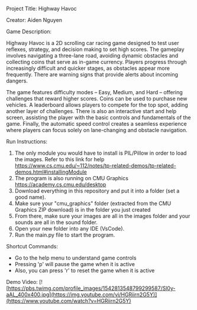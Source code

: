 
Project Title: Highway Havoc

Creator: Aiden Nguyen

Game Description:

Highway Havoc is a 2D scrolling car racing game designed to test user reflexes, strategy, and decision making to set high scores. The gameplay involves navigating a three-lane road, avoiding dynamic obstacles and collecting coins that serve as in-game currency. Players progress through increasingly difficult and quicker stages, as obstacles appear more frequently. There are warning signs that provide alerts about incoming dangers. 

The game features difficulty modes – Easy, Medium, and Hard – offering challenges that reward higher scores. Coins can be used to purchase new vehicles. A leaderboard allows players to compete for the top spot, adding another layer of challenges. There is also an interactive start and help screen, assisting the player with the basic controls and fundamentals of the game. Finally, the automatic speed control creates a seamless experience where players can focus solely on lane-changing and obstacle navigation. 

Run Instructions:

1. The only module you would have to install is PIL/Pillow in order to load the images. Refer to this link for help https://www.cs.cmu.edu/~112/notes/tp-related-demos/tp-related-demos.html#installingModule
2. The program is also running on CMU Graphics https://academy.cs.cmu.edu/desktop
3. Download everything in this repository and put it into a folder (set a good name).
4. Make sure your "cmu_graphics" folder (extracted from the CMU Graphics ZIP download) is in the folder you just created
5. From there, make sure your images are all in the images folder and your sounds are all in the sound folder.
6. Open your new folder into any IDE (VsCode). 
7. Run the main.py file to start the program.

Shortcut Commands:

- Go to the help menu to understand game controls
- Pressing 'p' will pause the game when it is active
- Also, you can press 'r' to reset the game when it is active

Demo Video:
[![https://pbs.twimg.com/profile_images/1542813548799299587/Sl0y-aAL_400x400.jpg](https://img.youtube.com/vi/HGRiirn2G5Y)](https://www.youtube.com/watch?v=HGRiirn2G5Y)
